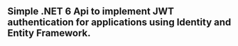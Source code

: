 ## Simple .NET 6 Api to implement JWT authentication for applications using Identity and Entity Framework.
